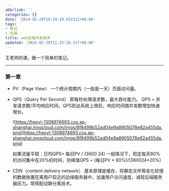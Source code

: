```yaml
---
abbrlink: ''
categories: []
date: '2024-02-29T10:19:29.932321+08:00'
tags:
- 笔记
- 后端
title: web后端开发技术
updated: '2024-02-29T11:25:18.317+08:00'
---
```

王老师的课，做一个简单的笔记。

---

### 第一章

- PV（Page View）
  一个统计周期内（一般是一天）页面访问量。
- QPS（Query Per Second）
  即每秒处理请求数，最大吞吐能力。
  QPS = 并发请求数/平均响应时间，QPS到达系统上限后，响应时间随并发数增加快速增长。

  ![https://hexyl-1308974693.cos.ap-shanghai.myqcloud.com/imgs/8f8499b52ad04e9a8905078e82a455da.png](https://hexyl-1308974693.cos.ap-shanghai.myqcloud.com/imgs/8f8499b52ad04e9a8905078e82a455da.png)

  如果流量平稳：日均QPS= 每日PV / (3600 24)
  一般情况下，假定每天80%的访问集中在20%的时间，则峰值QPS = (每日PV * 80%)/(360024*20%)
- CDN（content delivery network）
  基本原理是缓存，将静态文件等变化较慢的数据放置在离用户较近的边缘服务器中，加速用户访问速度，减轻后端服务器压力。常搭配动静分离技术。
